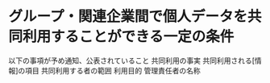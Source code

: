# グループ・関連企業間で個人データを共同利用することができる一定の条件
 以下の事項が予め通知、公表されていること
  共同利用の事実
  共同利用される[情報]の項目
  共同利用する者の範囲
  利用目的
  管理責任者の名称
